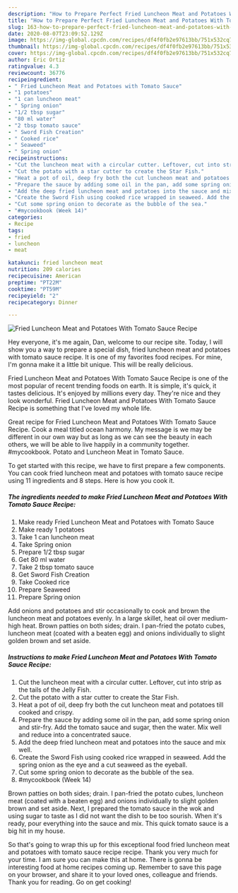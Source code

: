 ```yaml
---
description: "How to Prepare Perfect Fried Luncheon Meat and Potatoes With Tomato Sauce Recipe"
title: "How to Prepare Perfect Fried Luncheon Meat and Potatoes With Tomato Sauce Recipe"
slug: 163-how-to-prepare-perfect-fried-luncheon-meat-and-potatoes-with-tomato-sauce-recipe
date: 2020-08-07T23:09:52.129Z
image: https://img-global.cpcdn.com/recipes/df4f0fb2e97613bb/751x532cq70/fried-luncheon-meat-and-potatoes-with-tomato-sauce-recipe-recipe-main-photo.jpg
thumbnail: https://img-global.cpcdn.com/recipes/df4f0fb2e97613bb/751x532cq70/fried-luncheon-meat-and-potatoes-with-tomato-sauce-recipe-recipe-main-photo.jpg
cover: https://img-global.cpcdn.com/recipes/df4f0fb2e97613bb/751x532cq70/fried-luncheon-meat-and-potatoes-with-tomato-sauce-recipe-recipe-main-photo.jpg
author: Eric Ortiz
ratingvalue: 4.3
reviewcount: 36776
recipeingredient:
- " Fried Luncheon Meat and Potatoes with Tomato Sauce"
- "1 potatoes"
- "1 can luncheon meat"
- " Spring onion"
- "1/2 tbsp sugar"
- "80 ml water"
- "2 tbsp tomato sauce"
- " Sword Fish Creation"
- " Cooked rice"
- " Seaweed"
- " Spring onion"
recipeinstructions:
- "Cut the luncheon meat with a circular cutter. Leftover, cut into strip as the tails of the Jelly Fish."
- "Cut the potato with a star cutter to create the Star Fish."
- "Heat a pot of oil, deep fry both the cut luncheon meat and potatoes till cooked and crispy."
- "Prepare the sauce by adding some oil in the pan, add some spring onion and stir-fry. Add the tomato sauce and sugar, then the water. Mix well and reduce into a concentrated sauce."
- "Add the deep fried luncheon meat and potatoes into the sauce and mix well."
- "Create the Sword Fish using cooked rice wrapped in seaweed. Add the spring onion as the eye and a cut seaweed as the eyeball."
- "Cut some spring onion to decorate as the bubble of the sea."
- "#mycookbook (Week 14)"
categories:
- Recipe
tags:
- fried
- luncheon
- meat

katakunci: fried luncheon meat 
nutrition: 209 calories
recipecuisine: American
preptime: "PT22M"
cooktime: "PT59M"
recipeyield: "2"
recipecategory: Dinner

---
```



![Fried Luncheon Meat and Potatoes With Tomato Sauce Recipe](https://img-global.cpcdn.com/recipes/df4f0fb2e97613bb/751x532cq70/fried-luncheon-meat-and-potatoes-with-tomato-sauce-recipe-recipe-main-photo.jpg)

Hey everyone, it's me again, Dan, welcome to our recipe site. Today, I will show you a way to prepare a special dish, fried luncheon meat and potatoes with tomato sauce recipe. It is one of my favorites food recipes. For mine, I'm gonna make it a little bit unique. This will be really delicious.

Fried Luncheon Meat and Potatoes With Tomato Sauce Recipe is one of the most popular of recent trending foods on earth. It is simple, it's quick, it tastes delicious. It's enjoyed by millions every day. They're nice and they look wonderful. Fried Luncheon Meat and Potatoes With Tomato Sauce Recipe is something that I've loved my whole life.

Great recipe for Fried Luncheon Meat and Potatoes With Tomato Sauce Recipe. Cook a meal titled ocean harmony. My message is we may be different in our own way but as long as we can see the beauty in each others, we will be able to live happily in a community together. #mycookbook. Potato and Luncheon Meat in Tomato Sauce.


To get started with this recipe, we have to first prepare a few components. You can cook fried luncheon meat and potatoes with tomato sauce recipe using 11 ingredients and 8 steps. Here is how you cook it.

<!--inarticleads1-->

##### The ingredients needed to make Fried Luncheon Meat and Potatoes With Tomato Sauce Recipe:

1. Make ready  Fried Luncheon Meat and Potatoes with Tomato Sauce
1. Make ready 1 potatoes
1. Take 1 can luncheon meat
1. Take  Spring onion
1. Prepare 1/2 tbsp sugar
1. Get 80 ml water
1. Take 2 tbsp tomato sauce
1. Get  Sword Fish Creation
1. Take  Cooked rice
1. Prepare  Seaweed
1. Prepare  Spring onion


Add onions and potatoes and stir occasionally to cook and brown the luncheon meat and potatoes evenly. In a large skillet, heat oil over medium-high heat. Brown patties on both sides; drain. I pan-fried the potato cubes, luncheon meat (coated with a beaten egg) and onions individually to slight golden brown and set aside. 

<!--inarticleads2-->

##### Instructions to make Fried Luncheon Meat and Potatoes With Tomato Sauce Recipe:

1. Cut the luncheon meat with a circular cutter. Leftover, cut into strip as the tails of the Jelly Fish.
1. Cut the potato with a star cutter to create the Star Fish.
1. Heat a pot of oil, deep fry both the cut luncheon meat and potatoes till cooked and crispy.
1. Prepare the sauce by adding some oil in the pan, add some spring onion and stir-fry. Add the tomato sauce and sugar, then the water. Mix well and reduce into a concentrated sauce.
1. Add the deep fried luncheon meat and potatoes into the sauce and mix well.
1. Create the Sword Fish using cooked rice wrapped in seaweed. Add the spring onion as the eye and a cut seaweed as the eyeball.
1. Cut some spring onion to decorate as the bubble of the sea.
1. #mycookbook (Week 14)


Brown patties on both sides; drain. I pan-fried the potato cubes, luncheon meat (coated with a beaten egg) and onions individually to slight golden brown and set aside. Next, I prepared the tomato sauce in the wok and using sugar to taste as I did not want the dish to be too sourish. When it&#39;s ready, pour everything into the sauce and mix. This quick tomato sauce is a big hit in my house. 

So that's going to wrap this up for this exceptional food fried luncheon meat and potatoes with tomato sauce recipe recipe. Thank you very much for your time. I am sure you can make this at home. There is gonna be interesting food at home recipes coming up. Remember to save this page on your browser, and share it to your loved ones, colleague and friends. Thank you for reading. Go on get cooking!
